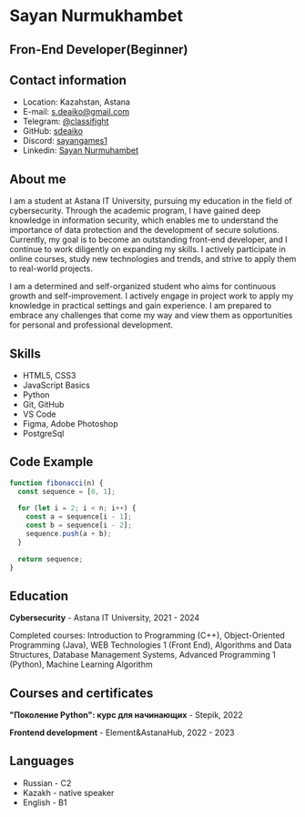 # Sayan Nurmukhambet
## Fron-End Developer(Beginner)

## Contact information
* Location: Kazahstan, Astana
* E-mail: s.deaiko@gmail.com
* Telegram: [@classifight](https://t.me/classifight)
* GitHub: [sdeaiko](https://github.com/sdeaiko)
* Discord: [sayangames1](https://discordapp.com/users/445517634470019072/)
* Linkedin: [Sayan Nurmuhambet](https://www.linkedin.com/in/sayan-nurmuhambet-12a187255/)

## About me
I am a student at Astana IT University, pursuing my education in the field of cybersecurity. Through the academic program, I have gained deep knowledge in information security, which enables me to understand the importance of data protection and the development of secure solutions. Currently, my goal is to become an outstanding front-end developer, and I continue to work diligently on expanding my skills. I actively participate in online courses, study new technologies and trends, and strive to apply them to real-world projects.

I am a determined and self-organized student who aims for continuous growth and self-improvement. I actively engage in project work to apply my knowledge in practical settings and gain experience. I am prepared to embrace any challenges that come my way and view them as opportunities for personal and professional development.


## Skills
* HTML5, CSS3
* JavaScript Basics
* Python
* Git, GitHub
* VS Code
* Figma, Adobe Photoshop
* PostgreSql

## Code Example
```javascript
function fibonacci(n) {
  const sequence = [0, 1]; 
  
  for (let i = 2; i < n; i++) {
    const a = sequence[i - 1];
    const b = sequence[i - 2];
    sequence.push(a + b); 
  }
  
  return sequence;
}
```

## Education

**Cybersecurity** - Astana IT University, 2021 - 2024

Completed courses: Introduction to Programming (C++), Object-Oriented Programming (Java), WEB Technologies 1 (Front End), Algorithms and Data Structures, Database Management Systems, Advanced Programming 1 (Python), Machine Learning Algorithm

## Courses and certificates

**"Поколение Python": курс для начинающих** - Stepik, 2022

**Frontend development** - Element&AstanaHub, 2022 - 2023

## Languages
* Russian - C2
* Kazakh - native speaker
* English - B1
